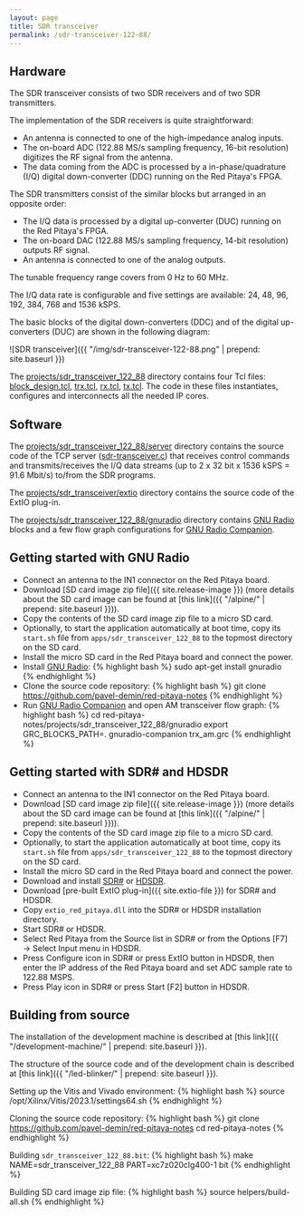 ```yaml
---
layout: page
title: SDR transceiver
permalink: /sdr-transceiver-122-88/
---
```


Hardware
-----

The SDR transceiver consists of two SDR receivers and of two SDR transmitters.

The implementation of the SDR receivers is quite straightforward:

 - An antenna is connected to one of the high-impedance analog inputs.
 - The on-board ADC (122.88 MS/s sampling frequency, 16-bit resolution) digitizes the RF signal from the antenna.
 - The data coming from the ADC is processed by a in-phase/quadrature (I/Q) digital down-converter (DDC) running on the Red Pitaya's FPGA.

The SDR transmitters consist of the similar blocks but arranged in an opposite order:

 - The I/Q data is processed by a digital up-converter (DUC) running on the Red Pitaya's FPGA.
 - The on-board DAC (122.88 MS/s sampling frequency, 14-bit resolution) outputs RF signal.
 - An antenna is connected to one of the analog outputs.

The tunable frequency range covers from 0 Hz to 60 MHz.

The I/Q data rate is configurable and five settings are available: 24, 48, 96, 192, 384, 768 and 1536 kSPS.

The basic blocks of the digital down-converters (DDC) and of the digital up-converters (DUC) are shown in the following diagram:

![SDR transceiver]({{ "/img/sdr-transceiver-122-88.png" | prepend: site.baseurl }})

The [projects/sdr_transceiver_122_88](https://github.com/pavel-demin/red-pitaya-notes/tree/master/projects/sdr_transceiver_122_88) directory contains four Tcl files: [block_design.tcl](https://github.com/pavel-demin/red-pitaya-notes/blob/master/projects/sdr_transceiver_122_88/block_design.tcl), [trx.tcl](https://github.com/pavel-demin/red-pitaya-notes/blob/master/projects/sdr_transceiver_122_88/trx.tcl), [rx.tcl](https://github.com/pavel-demin/red-pitaya-notes/blob/master/projects/sdr_transceiver_122_88/rx.tcl), [tx.tcl](https://github.com/pavel-demin/red-pitaya-notes/blob/master/projects/sdr_transceiver_122_88/tx.tcl). The code in these files instantiates, configures and interconnects all the needed IP cores.

Software
-----

The [projects/sdr_transceiver_122_88/server](https://github.com/pavel-demin/red-pitaya-notes/tree/master/projects/sdr_transceiver_122_88/server) directory contains the source code of the TCP server ([sdr-transceiver.c](https://github.com/pavel-demin/red-pitaya-notes/blob/master/projects/sdr_transceiver_122_88/server/sdr-transceiver.c)) that receives control commands and transmits/receives the I/Q data streams (up to 2 x 32 bit x 1536 kSPS = 91.6 Mbit/s) to/from the SDR programs.

The [projects/sdr_transceiver/extio](https://github.com/pavel-demin/red-pitaya-notes/tree/master/projects/sdr_transceiver/extio) directory contains the source code of the ExtIO plug-in.

The [projects/sdr_transceiver_122_88/gnuradio](https://github.com/pavel-demin/red-pitaya-notes/tree/master/projects/sdr_transceiver_122_88/gnuradio) directory contains [GNU Radio](https://gnuradio.org) blocks and a few flow graph configurations for [GNU Radio Companion](https://wiki.gnuradio.org/index.php/GNURadioCompanion).

Getting started with GNU Radio
-----

 - Connect an antenna to the IN1 connector on the Red Pitaya board.
 - Download [SD card image zip file]({{ site.release-image }}) (more details about the SD card image can be found at [this link]({{ "/alpine/" | prepend: site.baseurl }})).
 - Copy the contents of the SD card image zip file to a micro SD card.
 - Optionally, to start the application automatically at boot time, copy its `start.sh` file from `apps/sdr_transceiver_122_88` to the topmost directory on the SD card.
 - Install the micro SD card in the Red Pitaya board and connect the power.
 - Install [GNU Radio](https://gnuradio.org):
{% highlight bash %}
sudo apt-get install gnuradio
{% endhighlight %}
 - Clone the source code repository:
{% highlight bash %}
git clone https://github.com/pavel-demin/red-pitaya-notes
{% endhighlight %}
 - Run [GNU Radio Companion](https://wiki.gnuradio.org/index.php/GNURadioCompanion) and open AM transceiver flow graph:
{% highlight bash %}
cd red-pitaya-notes/projects/sdr_transceiver_122_88/gnuradio
export GRC_BLOCKS_PATH=.
gnuradio-companion trx_am.grc
{% endhighlight %}

Getting started with SDR# and HDSDR
-----

 - Connect an antenna to the IN1 connector on the Red Pitaya board.
 - Download [SD card image zip file]({{ site.release-image }}) (more details about the SD card image can be found at [this link]({{ "/alpine/" | prepend: site.baseurl }})).
 - Copy the contents of the SD card image zip file to a micro SD card.
 - Optionally, to start the application automatically at boot time, copy its `start.sh` file from `apps/sdr_transceiver_122_88` to the topmost directory on the SD card.
 - Install the micro SD card in the Red Pitaya board and connect the power.
 - Download and install [SDR#](https://www.dropbox.com/sh/5fy49wae6xwxa8a/AAAdAcU238cppWziK4xPRIADa/sdr/sdrsharp_v1.0.0.1361_with_plugins.zip?dl=1) or [HDSDR](https://www.hdsdr.de).
 - Download [pre-built ExtIO plug-in]({{ site.extio-file }}) for SDR# and HDSDR.
 - Copy `extio_red_pitaya.dll` into the SDR# or HDSDR installation directory.
 - Start SDR# or HDSDR.
 - Select Red Pitaya from the Source list in SDR# or from the Options [F7] &rarr; Select Input menu in HDSDR.
 - Press Configure icon in SDR# or press ExtIO button in HDSDR, then enter the IP address of the Red Pitaya board and set ADC sample rate to 122.88 MSPS.
 - Press Play icon in SDR# or press Start [F2] button in HDSDR.

Building from source
-----

The installation of the development machine is described at [this link]({{ "/development-machine/" | prepend: site.baseurl }}).

The structure of the source code and of the development chain is described at [this link]({{ "/led-blinker/" | prepend: site.baseurl }}).

Setting up the Vitis and Vivado environment:
{% highlight bash %}
source /opt/Xilinx/Vitis/2023.1/settings64.sh
{% endhighlight %}

Cloning the source code repository:
{% highlight bash %}
git clone https://github.com/pavel-demin/red-pitaya-notes
cd red-pitaya-notes
{% endhighlight %}

Building `sdr_transceiver_122_88.bit`:
{% highlight bash %}
make NAME=sdr_transceiver_122_88 PART=xc7z020clg400-1 bit
{% endhighlight %}

Building SD card image zip file:
{% highlight bash %}
source helpers/build-all.sh
{% endhighlight %}
